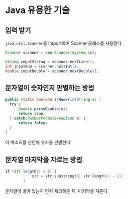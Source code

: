 # Java 유용한 기술

## 입력 받기
`java.util.Scanner`를 import하여 Scanner클래스를 사용한다.

``` java
Scanner scanner = new Scanner(System.in);

String inputString = scanner.nextLine();
int inputNum = scanner.nextInt();
double inputDouble = scanner.nextDouble();
```

## 문자열이 숫자인지 판별하는 방법

```java
public static boolean isNumeric(String s) {
  try {
      Double.parseDouble(s);
      return true;
  } catch(NumberFormatException e) {
      return false;
  }
}
```
이 메소드를 선언해 숫자를 판별한다.

## 문자열 마지막을 자르는 방법
```java
if (str.length() > 0) {
			str = str.substring(0, str.length() - 1);
		}
```
문자열이 비어 있는지 먼저 체크해준 뒤, 마지막을 자른다.
